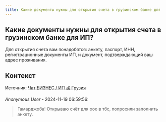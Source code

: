 ```yaml
---
title: Какие документы нужны для открытия счета в грузинском банке для ИП?
---
```


## Какие документы нужны для открытия счета в грузинском банке для ИП?

Для открытия счета вам понадобятся: анкету, паспорт, ИНН, регистрационные документы ИП, и документ, подтверждающий ваш адрес проживания.

## Контекст

Источник: [Чат БИЗНЕС / ИП 💰 Грузия](https://t.me/ip_ge)

_Anonymous User_ - 2024-11-19 06:59:56:

> Гамарджоба! Открываю счёт для ооо в тбс, попросили заполнить анкету.
